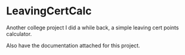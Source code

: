 # LeavingCertCalc

Another college project I did a while back, a simple leaving cert points calculator.

Also have the documentation attached for this project.
